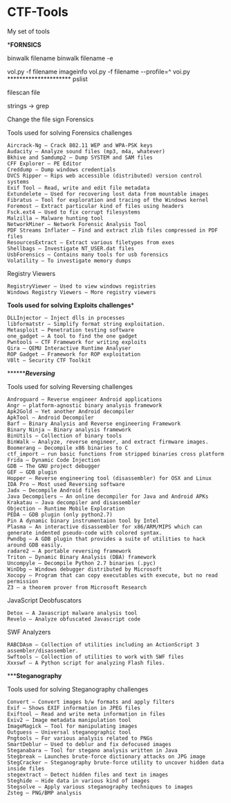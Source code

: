 # CTF-Tools
My set of tools 

***********FORNSICS**********

binwalk filename
binwalk filename -e 

vol.py -f filename imageinfo 
vol.py -f filename --profile=^
voi.py ********************* pslist


filescan
file

strings -> grep

Change the file sign
Forensics

Tools used for solving Forensics challenges

    Aircrack-Ng — Crack 802.11 WEP and WPA-PSK keys
    Audacity — Analyze sound files (mp3, m4a, whatever)
    Bkhive and Samdump2 — Dump SYSTEM and SAM files
    CFF Explorer — PE Editor
    Creddump — Dump windows credentials
    DVCS Ripper — Rips web accessible (distributed) version control systems
    Exif Tool — Read, write and edit file metadata
    Extundelete — Used for recovering lost data from mountable images
    Fibratus — Tool for exploration and tracing of the Windows kernel
    Foremost — Extract particular kind of files using headers
    Fsck.ext4 — Used to fix corrupt filesystems
    Malzilla — Malware hunting tool
    NetworkMiner — Network Forensic Analysis Tool
    PDF Streams Inflater — Find and extract zlib files compressed in PDF files
    ResourcesExtract — Extract various filetypes from exes
    Shellbags — Investigate NT_USER.dat files
    UsbForensics — Contains many tools for usb forensics
    Volatility — To investigate memory dumps

Registry Viewers

    RegistryViewer — Used to view windows registries
    Windows Registry Viewers — More registry viewers


********Tools used for solving Exploits challenges*********

    DLLInjector — Inject dlls in processes
    libformatstr — Simplify format string exploitation.
    Metasploit — Penetration testing software
    one_gadget — A tool to find the one gadget
    Pwntools — CTF Framework for writing exploits
    Qira — QEMU Interactive Runtime Analyser
    ROP Gadget — Framework for ROP exploitation
    V0lt — Security CTF Toolkit
    
*******************Reversing*************

Tools used for solving Reversing challenges

    Androguard — Reverse engineer Android applications
    Angr — platform-agnostic binary analysis framework
    Apk2Gold — Yet another Android decompiler
    ApkTool — Android Decompiler
    Barf — Binary Analysis and Reverse engineering Framework
    Binary Ninja — Binary analysis framework
    BinUtils — Collection of binary tools
    BinWalk — Analyze, reverse engineer, and extract firmware images.
    Boomerang — Decompile x86 binaries to C
    ctf_import — run basic functions from stripped binaries cross platform
    Frida — Dynamic Code Injection
    GDB — The GNU project debugger
    GEF — GDB plugin
    Hopper — Reverse engineering tool (disassembler) for OSX and Linux
    IDA Pro — Most used Reversing software
    Jadx — Decompile Android files
    Java Decompilers — An online decompiler for Java and Android APKs
    Krakatau — Java decompiler and disassembler
    Objection — Runtime Mobile Exploration
    PEDA — GDB plugin (only python2.7)
    Pin A dynamic binary instrumentaion tool by Intel
    Plasma — An interactive disassembler for x86/ARM/MIPS which can generate indented pseudo-code with colored syntax.
    Pwndbg — A GDB plugin that provides a suite of utilities to hack around GDB easily.
    radare2 — A portable reversing framework
    Triton — Dynamic Binary Analysis (DBA) framework
    Uncompyle — Decompile Python 2.7 binaries (.pyc)
    WinDbg — Windows debugger distributed by Microsoft
    Xocopy — Program that can copy executables with execute, but no read permission
    Z3 — a theorem prover from Microsoft Research

JavaScript Deobfuscators

    Detox — A Javascript malware analysis tool
    Revelo — Analyze obfuscated Javascript code

SWF Analyzers

    RABCDAsm — Collection of utilities including an ActionScript 3 assembler/disassembler.
    Swftools — Collection of utilities to work with SWF files
    Xxxswf — A Python script for analyzing Flash files.
    
*************Steganography**********

Tools used for solving Steganography challenges

    Convert — Convert images b/w formats and apply filters
    Exif — Shows EXIF information in JPEG files
    Exiftool — Read and write meta information in files
    Exiv2 — Image metadata manipulation tool
    ImageMagick — Tool for manipulating images
    Outguess — Universal steganographic tool
    Pngtools — For various analysis related to PNGs
    SmartDeblur — Used to deblur and fix defocused images
    Steganabara — Tool for stegano analysis written in Java
    Stegbreak — Launches brute-force dictionary attacks on JPG image
    StegCracker — Steganography brute-force utility to uncover hidden data inside files
    stegextract — Detect hidden files and text in images
    Steghide — Hide data in various kind of images
    Stegsolve — Apply various steganography techniques to images
    Zsteg — PNG/BMP analysis
   

